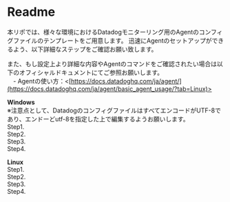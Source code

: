# Readme
本リポでは、様々な環境におけるDatadogモニターリング用のAgentのコンフィグファイルのテンプレートをご用意します。
迅速にAgentのセットアップができるよう、以下詳細なステップをご確認お願い致します。

また、もし設定上より詳細な内容やAgentのコマンドをご確認されたい場合は以下のオフィシャルドキュメントにてご参照お願いします。  
　- Agentの使い方：<[https://docs.datadoghq.com/ja/agent/](https://docs.datadoghq.com/ja/agent/basic_agent_usage/?tab=Linux)>

**Windows**  
※注意点として、DatadogのコンフィグファイルはすべてエンコードがUTF-8であり、エンドーどutf-8を指定した上で編集するようお願いします。  
Step1.  
Step2.  
Step3.  
Step4.  

**Linux**  
Step1.  
Step2.    
Step3.  
Step4.  

